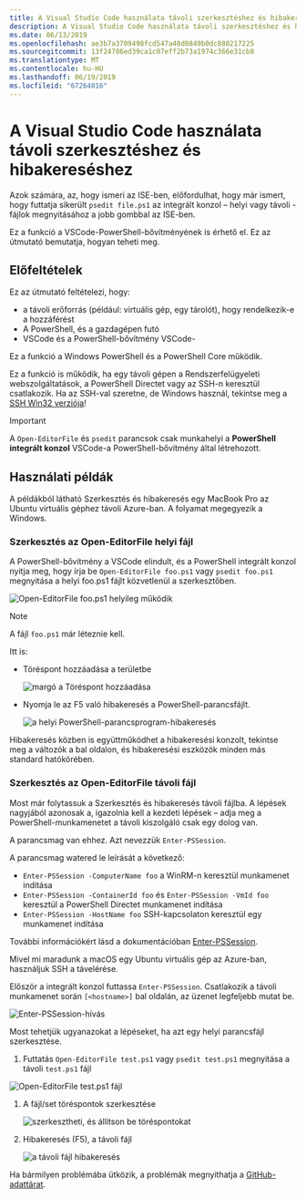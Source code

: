 ```yaml
---
title: A Visual Studio Code használata távoli szerkesztéshez és hibakereséshez
description: A Visual Studio Code használata távoli szerkesztéshez és hibakereséshez
ms.date: 06/13/2019
ms.openlocfilehash: ae3b7a3709498fcd547a48d0849b0dc880217225
ms.sourcegitcommit: 13f24786ed39ca1c07eff2b73a1974c366e31cb8
ms.translationtype: MT
ms.contentlocale: hu-HU
ms.lasthandoff: 06/19/2019
ms.locfileid: "67264016"
---
```

# <a name="using-visual-studio-code-for-remote-editing-and-debugging"></a>A Visual Studio Code használata távoli szerkesztéshez és hibakereséshez

Azok számára, az, hogy ismeri az ISE-ben, előfordulhat, hogy már ismert, hogy futtatja sikerült `psedit file.ps1` az integrált konzol – helyi vagy távoli - fájlok megnyitásához a jobb gombbal az ISE-ben.

Ez a funkció a VSCode-PowerShell-bővítményének is érhető el. Ez az útmutató bemutatja, hogyan teheti meg.

## <a name="prerequisites"></a>Előfeltételek

Ez az útmutató feltételezi, hogy:

- a távoli erőforrás (például: virtuális gép, egy tárolót), hogy rendelkezik-e a hozzáférést
- A PowerShell, és a gazdagépen futó
- VSCode és a PowerShell-bővítmény VSCode-

Ez a funkció a Windows PowerShell és a PowerShell Core működik.

Ez a funkció is működik, ha egy távoli gépen a Rendszerfelügyeleti webszolgáltatások, a PowerShell Directet vagy az SSH-n keresztül csatlakozik. Ha az SSH-val szeretne, de Windows használ, tekintse meg a [SSH Win32 verziója](https://github.com/PowerShell/Win32-OpenSSH)!

> [!IMPORTANT]
> A `Open-EditorFile` és `psedit` parancsok csak munkahelyi a **PowerShell integrált konzol** VSCode-a PowerShell-bővítmény által létrehozott.

## <a name="usage-examples"></a>Használati példák

A példákból látható Szerkesztés és hibakeresés egy MacBook Pro az Ubuntu virtuális géphez távoli Azure-ban. A folyamat megegyezik a Windows.

### <a name="local-file-editing-with-open-editorfile"></a>Szerkesztés az Open-EditorFile helyi fájl

A PowerShell-bővítmény a VSCode elindult, és a PowerShell integrált konzol nyitja meg, hogy írja be `Open-EditorFile foo.ps1` vagy `psedit foo.ps1` megnyitása a helyi foo.ps1 fájlt közvetlenül a szerkesztőben.

![Open-EditorFile foo.ps1 helyileg működik](images/Using-VSCode-for-Remote-Editing-and-Debugging/1-open-local-file.png)

>[!NOTE]
> A fájl `foo.ps1` már léteznie kell.

Itt is:

- Töréspont hozzáadása a területbe

  ![margó a Töréspont hozzáadása](images/Using-VSCode-for-Remote-Editing-and-Debugging/2-adding-breakpoint-gutter.png)

- Nyomja le az F5 való hibakeresés a PowerShell-parancsfájlt.

  ![a helyi PowerShell-parancsprogram-hibakeresés](images/Using-VSCode-for-Remote-Editing-and-Debugging/3-local-debug.png)

Hibakeresés közben is együttműködhet a hibakeresési konzolt, tekintse meg a változók a bal oldalon, és hibakeresési eszközök minden más standard hatókörében.

### <a name="remote-file-editing-with-open-editorfile"></a>Szerkesztés az Open-EditorFile távoli fájl

Most már folytassuk a Szerkesztés és hibakeresés távoli fájlba. A lépések nagyjából azonosak a, igazolnia kell a kezdeti lépések – adja meg a PowerShell-munkamenetet a távoli kiszolgáló csak egy dolog van.

A parancsmag van ehhez. Azt nevezzük `Enter-PSSession`.

A parancsmag watered le leírását a következő:

- `Enter-PSSession -ComputerName foo` a WinRM-n keresztül munkamenet indítása
- `Enter-PSSession -ContainerId foo` és `Enter-PSSession -VmId foo` keresztül a PowerShell Directet munkamenet indítása
- `Enter-PSSession -HostName foo` SSH-kapcsolaton keresztül egy munkamenet indítása

További információkért lásd a dokumentációban [Enter-PSSession](/powershell/module/microsoft.powershell.core/enter-pssession).

Mivel mi maradunk a macOS egy Ubuntu virtuális gép az Azure-ban, használjuk SSH a távelérése.

Először a integrált konzol futtassa `Enter-PSSession`. Csatlakozik a távoli munkamenet során `[<hostname>]` bal oldalán, az üzenet legfeljebb mutat be.

![Enter-PSSession-hívás](images/Using-VSCode-for-Remote-Editing-and-Debugging/4-enter-pssession.png)

Most tehetjük ugyanazokat a lépéseket, ha azt egy helyi parancsfájl szerkesztése.

1. Futtatás `Open-EditorFile test.ps1` vagy `psedit test.ps1` megnyitása a távoli `test.ps1` fájl

  ![Open-EditorFile test.ps1 fájl](images/Using-VSCode-for-Remote-Editing-and-Debugging/5-open-remote-file.png)

1. A fájl/set töréspontok szerkesztése

   ![szerkesztheti, és állítson be töréspontokat](images/Using-VSCode-for-Remote-Editing-and-Debugging/6-set-breakpoints.png)

1. Hibakeresés (F5), a távoli fájl

   ![a távoli fájl hibakeresés](images/Using-VSCode-for-Remote-Editing-and-Debugging/7-start-debugging.png)

Ha bármilyen problémába ütközik, a problémák megnyithatja a [GitHub-adattárat](https://github.com/powershell/vscode-powershell).

